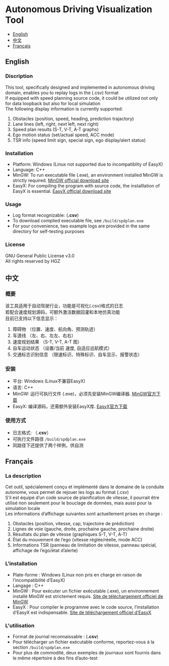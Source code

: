 # Autonomous Driving Visualization Tool
- [English](#english)
- [中文](#中文)
- [Français](#français)
## English
### Discription
This tool, specifically designed and implemented in autonomous driving domain, enables you to replay logs in the (.csv) format  
If equipped with speed planning source code, it could be utilized not only for data loopback but also for local simulation  
The following display information is currently supported:
1. Obstacles (position, speed, heading, prediction trajactory)
2. Lane lines (left, right, next left, next right)
3. Speed plan results (S-T, V-T, A-T graphs)
4. Ego motion status (set/actual speed, ACC mode)
5. TSR info (speed limit sign, special sign, ego display/alert status)
### Installation 
* Platform: Windows (Linux not supported due to incompatiblity of EasyX)
* Language: C++
* MinGW: To run executable file (.exe), an environment installed MinGW is strictly required. [MinGW official download site](https://github.com/niXman/mingw-builds-binaries/releases/tag/13.2.0-rt_v11-rev1)
* EasyX: For compiling the program with source code, the installlation of EasyX is essential. [EasyX official download site](https://codebus.cn/bestans/easyx-for-mingw)
### Usage
- Log format recognizable: (**.csv**)  
- To download complied executable file, see 
` /build/spdplan.exe  `
- For your convenience, two example logs are provided in the same directory for self-testing purposes
### License 
GNU General Public License v3.0  
All rights reserved by HGZ

## 中文
### 概要
该工具适用于自动驾驶行业，功能是可视化(.csv)格式的日志  
若配合速度规划源码，可额外激活数据回灌和本地仿真功能  
目前已支持以下信息显示：
1. 障碍物 （位置、速度、航向角、预测轨迹）
2. 车道线 （左、右、左左、右右）
3. 速度规划结果 （S-T, V-T, A-T 图）
4. 自车运动状态 （设置/当前 速度, 自适应巡航模式）
5. 交通标志识别信息 （限速标识、特殊标识、自车显示、报警状态）
### 安装
* 平台: Windows (Linux不兼容EasyX)
* 语言: C++
* MinGW: 运行可执行文件 (.exe)，必须先安装MinGW编译器. [MinGW官方下载](https://github.com/niXman/mingw-builds-binaries/releases/tag/13.2.0-rt_v11-rev1)
* EasyX: 编译源码，还需额外安装EasyX库. [EasyX官方下载](https://codebus.cn/bestans/easyx-for-mingw)
### 使用方式
- 日志格式: （**.csv**）  
- 可执行文件路径 
` /build/spdplan.exe  `
- 同路径下还提供了两个样例，供自测

## Français
### La description
Cet outil, spécialement conçu et implémenté dans le domaine de la conduite autonome, vous permet de rejouer les logs au format (.csv)  
S’il est équipé d’un code source de planification de vitesse, il pourrait être utilisé non seulement pour le bouclage de données, mais aussi pour la simulation locale  
Les informations d’affichage suivantes sont actuellement prises en charge :
1. Obstacles (position, vitesse, cap, trajectoire de prédiction)
2. Lignes de voie (gauche, droite, prochaine gauche, prochaine droite)
3. Résultats du plan de vitesse (graphiques S-T, V-T, A-T)
4. État du mouvement de l’ego (vitesse réglée/réelle, mode ACC)
5. Informations TSR (panneau de limitation de vitesse, panneau spécial, affichage de l’ego/état d’alerte)
### L’installation 
* Plate-forme : Windows (Linux non pris en charge en raison de l’incompatibilité d’EasyX)
* Langage : C++
* MinGW : Pour exécuter un fichier exécutable (.exe), un environnement installé MinGW est strictement requis. [Site de téléchargement officiel de MinGW](https://github.com/niXman/mingw-builds-binaries/releases/tag/13.2.0-rt_v11-rev1)
* EasyX : Pour compiler le programme avec le code source, l’installation d’EasyX est indispensable. [Site de téléchargement officiel d’EasyX](https://codebus.cn/bestans/easyx-for-mingw)
### L'utilisation
- Format de journal reconnaissable : (**.csv**)  
- Pour télécharger un fichier exécutable conforme, reportez-vous à la section 
  ` /build/spdplan.exe `
- Pour plus de commodité, deux exemples de journaux sont fournis dans le même répertoire à des fins d’auto-test
